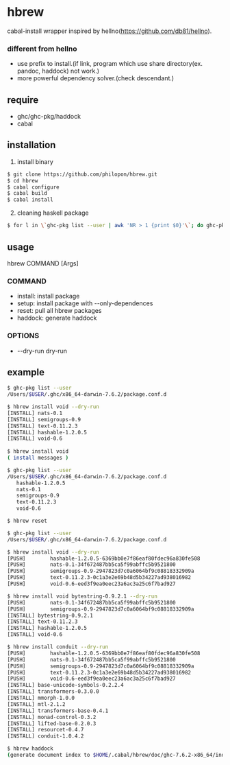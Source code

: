 hbrew
=====

   cabal-install wrapper inspired by hellno(https://github.com/db81/hellno).

### different from hellno

* use prefix to install.(if link, program which use share directory(ex. pandoc, haddock) not work.)
* more powerful dependency solver.(check descendant.)

require
----

* ghc/ghc-pkg/haddock
* cabal

installation
----

1. install binary

```bash
$ git clone https://github.com/philopon/hbrew.git
$ cd hbrew
$ cabal configure
$ cabal build
$ cabal install
```

2. cleaning haskell package

```bash
$ for l in \`ghc-pkg list --user | awk 'NR > 1 {print $0}'\`; do ghc-pkg unregister $l --force; done
```

usage
----

hbrew COMMAND [Args]

### COMMAND

* install: install package
* setup: install package with --only-dependences
* reset: pull all hbrew packages
* haddock: generate haddock
         
### OPTIONS

* --dry-run     dry-run

example
----

```bash
$ ghc-pkg list --user
/Users/$USER/.ghc/x86_64-darwin-7.6.2/package.conf.d

$ hbrew install void --dry-run
[INSTALL] nats-0.1
[INSTALL] semigroups-0.9
[INSTALL] text-0.11.2.3
[INSTALL] hashable-1.2.0.5
[INSTALL] void-0.6
    
$ hbrew install void
( install messages )

$ ghc-pkg list --user
/Users/$USER/.ghc/x86_64-darwin-7.6.2/package.conf.d
   hashable-1.2.0.5
   nats-0.1
   semigroups-0.9
   text-0.11.2.3
   void-0.6

$ hbrew reset

$ ghc-pkg list --user
/Users/$USER/.ghc/x86_64-darwin-7.6.2/package.conf.d

$ hbrew install void --dry-run
[PUSH]        hashable-1.2.0.5-6369bb0e7f86eaf80fdec96a830fe508
[PUSH]        nats-0.1-34f672487bb5ca5f99abffc5b9521800
[PUSH]        semigroups-0.9-2947823d7c0a6064bf9c08818332909a
[PUSH]        text-0.11.2.3-0c1a3e2e69b48d5b34227ad938016982
[PUSH]        void-0.6-eed3f9ea0eec23a6ac3a25c6f7bad927

$ hbrew install void bytestring-0.9.2.1 --dry-run
[PUSH]        nats-0.1-34f672487bb5ca5f99abffc5b9521800
[PUSH]        semigroups-0.9-2947823d7c0a6064bf9c08818332909a
[INSTALL] bytestring-0.9.2.1
[INSTALL] text-0.11.2.3
[INSTALL] hashable-1.2.0.5
[INSTALL] void-0.6

$ hbrew install conduit --dry-run
[PUSH]        hashable-1.2.0.5-6369bb0e7f86eaf80fdec96a830fe508
[PUSH]        nats-0.1-34f672487bb5ca5f99abffc5b9521800
[PUSH]        semigroups-0.9-2947823d7c0a6064bf9c08818332909a
[PUSH]        text-0.11.2.3-0c1a3e2e69b48d5b34227ad938016982
[PUSH]        void-0.6-eed3f9ea0eec23a6ac3a25c6f7bad927
[INSTALL] base-unicode-symbols-0.2.2.4
[INSTALL] transformers-0.3.0.0
[INSTALL] mmorph-1.0.0
[INSTALL] mtl-2.1.2
[INSTALL] transformers-base-0.4.1
[INSTALL] monad-control-0.3.2
[INSTALL] lifted-base-0.2.0.3
[INSTALL] resourcet-0.4.7
[INSTALL] conduit-1.0.4.2

$ hbrew haddock
(generate document index to $HOME/.cabal/hbrew/doc/ghc-7.6.2-x86_64/index.html)
```









